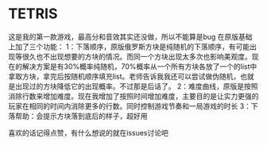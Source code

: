 # TETRIS
 这是我的第一款游戏，最高分和音效其实还没做，所以不能算是bug
在原版基础上加了三个功能：
1：下落顺序，原版俄罗斯方块是纯随机的下落顺序，有可能出现等很久也不出现想要的方块的情况。而同一个方块出现太多次也影响美观度。现在的解决方案是有30%概率纯随机，70%概率从一个所有方块各放了一个的list中拿取方块，拿完后按随机顺序填充list。老师告诉我我还可以尝试做伪随机，也就是出现过的方块降低它的出现概率。不过那是后话了。
2：难度曲线，原版是按照消除行数来增加难度。现在我增加了按照时间增加难度，主要目的是让实力更强的玩家在相同的时间内消除更多的行数。同时控制游戏节奏和一局游戏的时长
3：下落帮助：会提示方块落到底后的样子，超好用

喜欢的话记得点赞，有什么想说的就在issues讨论吧
